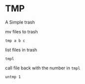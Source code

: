 TMP
===
A Simple trash

mv files to trash
```shell
tmp a b c
```

list files in trash
```shell
tmpl
```

call file back with the number in `tmpl`
```shell
untmp 1
```
